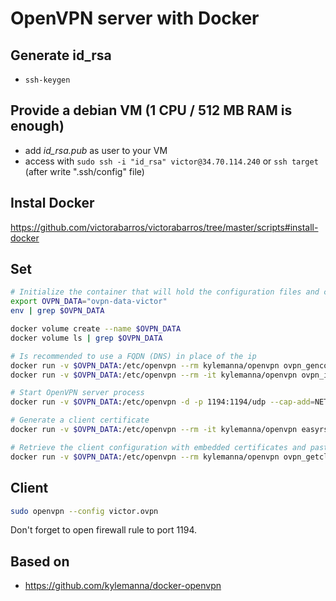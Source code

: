 # OpenVPN server with Docker

## Generate id_rsa

- `ssh-keygen`

## Provide a debian VM (1 CPU / 512 MB RAM is enough)

- add _id_rsa.pub_ as user to your VM
- access with `sudo ssh -i "id_rsa" victor@34.70.114.240` or `ssh target` (after write ".ssh/config" file)

## Instal Docker

https://github.com/victorabarros/victorabarros/tree/master/scripts#install-docker

## Set

```sh
# Initialize the container that will hold the configuration files and certificates
export OVPN_DATA="ovpn-data-victor"
env | grep $OVPN_DATA

docker volume create --name $OVPN_DATA
docker volume ls | grep $OVPN_DATA

# Is recommended to use a FQDN (DNS) in place of the ip
docker run -v $OVPN_DATA:/etc/openvpn --rm kylemanna/openvpn ovpn_genconfig -u udp://34.70.114.240
docker run -v $OVPN_DATA:/etc/openvpn --rm -it kylemanna/openvpn ovpn_initpki

# Start OpenVPN server process
docker run -v $OVPN_DATA:/etc/openvpn -d -p 1194:1194/udp --cap-add=NET_ADMIN kylemanna/openvpn

# Generate a client certificate
docker run -v $OVPN_DATA:/etc/openvpn --rm -it kylemanna/openvpn easyrsa build-client-full victor nopass

# Retrieve the client configuration with embedded certificates and paste the content on a .opvn file
docker run -v $OVPN_DATA:/etc/openvpn --rm kylemanna/openvpn ovpn_getclient victor
```

## Client

```sh
sudo openvpn --config victor.ovpn
```

Don't forget to open firewall rule to port 1194.

## Based on

- https://github.com/kylemanna/docker-openvpn
